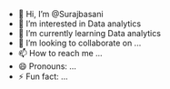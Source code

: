 - 👋 Hi, I’m @Surajbasani
- 👀 I’m interested in Data analytics
- 🌱 I’m currently learning Data analytics
- 💞️ I’m looking to collaborate on ...
- 📫 How to reach me ...
- 😄 Pronouns: ...
- ⚡ Fun fact: ...

<!---
Surajbasani/Surajbasani is a ✨ special ✨ repository because its `README.md` (this file) appears on your GitHub profile.
You can click the Preview link to take a look at your changes.
--->
